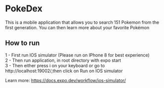 # PokeDex
This is a mobile application that allows you to search 151 Pokemon from the first generation. You can then learn more about your favorite Pokémon

## How to run 
1 - First run IOS simulator (Please run on IPhone 8 for best experience)  <br /> 
2 - Then run application, in root directory with expo start <br /> 
3 - Then either press i on your keyboard or go to http://localhost:19002/,then click on Run on IOS simulator <br /> 

Learn more: https://docs.expo.dev/workflow/ios-simulator/
